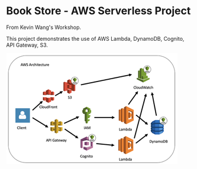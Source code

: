 # Book Store - AWS Serverless Project

From Kevin Wang's Workshop.

This project demonstrates the use of AWS Lambda, DynamoDB, Cognito, API Gateway, S3.

![AWS Serverless Architecture](/aws-projects/aws-serverless-workshop/images/aws_serverless_architecture.png "AWS Serverless Architecture")
